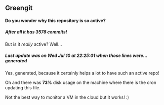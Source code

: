 ## Greengit

#### Do you wonder why this repository is so active?

##### After all it has 3578 commits!

But is it *really* active? Well...

##### Last update was on Wed Jul 10 at 22:25:01 when those lines were... generated

Yes, generated, because it certainly helps a lot to have such an active repo!

Oh and there was **73%** disk usage on the machine
where there is the cron updating this file.

Not the best way to monitor a VM in the cloud but it works! :)
